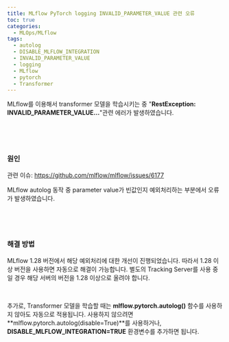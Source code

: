 ```yaml
---
title: MLflow PyTorch logging INVALID_PARAMETER_VALUE 관련 오류
toc: true
categories:
  - MLOps/MLflow
tags:
  - autolog
  - DISABLE_MLFLOW_INTEGRATION
  - INVALID_PARAMETER_VALUE
  - logging
  - MLflow
  - pytorch
  - Transformer
---
```


MLflow를 이용해서 transformer 모델을 학습시키는 중 "**RestException: INVALID\_PARAMETER\_VALUE...**"관련 에러가 발생하였습니다.


 


 


### **원인**


관련 이슈: <https://github.com/mlflow/mlflow/issues/6177>


MLflow autolog 동작 중 parameter value가 빈값인지 예외처리하는 부분에서 오류가 발생하였습니다.


 


 


### **해결 방법**


MLflow 1.28 버전에서 해당 예외처리에 대한 개선이 진행되었습니다. 따라서 1.28 이상 버전을 사용하면 자동으로 해결이 가능합니다. 별도의 Tracking Server를 사용 중일 경우 해당 서버의 버전을 1.28 이상으로 올려야 합니다.


 


추가로, Transformer 모델을 학습할 때는 **mlflow.pytorch.autolog()** 함수를 사용하지 않아도 자동으로 적용됩니다. 사용하지 않으려면 **mlflow.pytorch.autolog(disable=True)**를 사용하거나, **DISABLE\_MLFLOW\_INTEGRATION=TRUE** 환경변수를 추가하면 됩니다.


 


